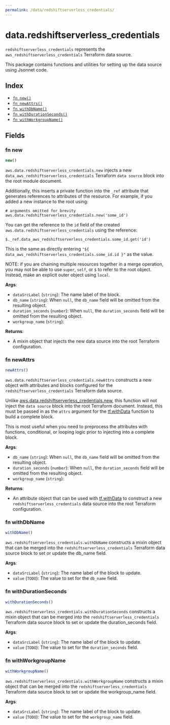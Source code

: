 ```yaml
---
permalink: /data/redshiftserverless_credentials/
---
```


# data.redshiftserverless_credentials

`redshiftserverless_credentials` represents the `aws_redshiftserverless_credentials` Terraform data source.



This package contains functions and utilities for setting up the data source using Jsonnet code.


## Index

* [`fn new()`](#fn-new)
* [`fn newAttrs()`](#fn-newattrs)
* [`fn withDbName()`](#fn-withdbname)
* [`fn withDurationSeconds()`](#fn-withdurationseconds)
* [`fn withWorkgroupName()`](#fn-withworkgroupname)

## Fields

### fn new

```ts
new()
```


`aws.data.redshiftserverless_credentials.new` injects a new `data_aws_redshiftserverless_credentials` Terraform `data source`
block into the root module document.

Additionally, this inserts a private function into the `_ref` attribute that generates references to attributes of the
resource. For example, if you added a new instance to the root using:

    # arguments omitted for brevity
    aws.data.redshiftserverless_credentials.new('some_id')

You can get the reference to the `id` field of the created `aws.data.redshiftserverless_credentials` using the reference:

    $._ref.data_aws_redshiftserverless_credentials.some_id.get('id')

This is the same as directly entering `"${ data_aws_redshiftserverless_credentials.some_id.id }"` as the value.

NOTE: if you are chaining multiple resources together in a merge operation, you may not be able to use `super`, `self`,
or `$` to refer to the root object. Instead, make an explicit outer object using `local`.

**Args**:
  - `dataSrcLabel` (`string`): The name label of the block.
  - `db_name` (`string`):  When `null`, the `db_name` field will be omitted from the resulting object.
  - `duration_seconds` (`number`):  When `null`, the `duration_seconds` field will be omitted from the resulting object.
  - `workgroup_name` (`string`): 

**Returns**:
- A mixin object that injects the new data source into the root Terraform configuration.


### fn newAttrs

```ts
newAttrs()
```


`aws.data.redshiftserverless_credentials.newAttrs` constructs a new object with attributes and blocks configured for the `redshiftserverless_credentials`
Terraform data source.

Unlike [aws.data.redshiftserverless_credentials.new](#fn-redshiftserverlesscredentialsnew), this function will not inject the `data source`
block into the root Terraform document. Instead, this must be passed in as the `attrs` argument for the
[tf.withData](https://github.com/tf-libsonnet/core/tree/main/docs#fn-withdata) function to build a complete block.

This is most useful when you need to preprocess the attributes with functions, conditional, or looping logic prior to
injecting into a complete block.

**Args**:
  - `db_name` (`string`):  When `null`, the `db_name` field will be omitted from the resulting object.
  - `duration_seconds` (`number`):  When `null`, the `duration_seconds` field will be omitted from the resulting object.
  - `workgroup_name` (`string`): 

**Returns**:
  - An attribute object that can be used with [tf.withData](https://github.com/tf-libsonnet/core/tree/main/docs#fn-withdata) to construct a new `redshiftserverless_credentials` data source into the root Terraform configuration.


### fn withDbName

```ts
withDbName()
```

`aws.redshiftserverless_credentials.withDbName` constructs a mixin object that can be merged into the `redshiftserverless_credentials`
Terraform data source block to set or update the db_name field.



**Args**:
  - `dataSrcLabel` (`string`): The name label of the block to update.
  - `value` (`TODO`): The value to set for the `db_name` field.


### fn withDurationSeconds

```ts
withDurationSeconds()
```

`aws.redshiftserverless_credentials.withDurationSeconds` constructs a mixin object that can be merged into the `redshiftserverless_credentials`
Terraform data source block to set or update the duration_seconds field.



**Args**:
  - `dataSrcLabel` (`string`): The name label of the block to update.
  - `value` (`TODO`): The value to set for the `duration_seconds` field.


### fn withWorkgroupName

```ts
withWorkgroupName()
```

`aws.redshiftserverless_credentials.withWorkgroupName` constructs a mixin object that can be merged into the `redshiftserverless_credentials`
Terraform data source block to set or update the workgroup_name field.



**Args**:
  - `dataSrcLabel` (`string`): The name label of the block to update.
  - `value` (`TODO`): The value to set for the `workgroup_name` field.
